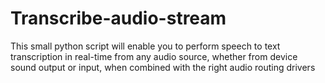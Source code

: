 # Transcribe-audio-stream
This small python script will enable you to perform speech to text transcription in real-time from any audio source, whether from device sound output or input, when combined with the right audio routing drivers
